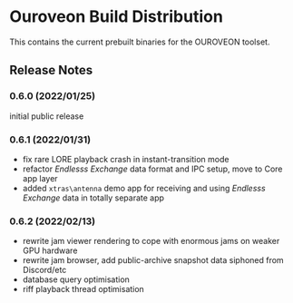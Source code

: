 # Ouroveon Build Distribution
This contains the current prebuilt binaries for the OUROVEON toolset.


## Release Notes

### **0.6.0 (2022/01/25)**

initial public release

### **0.6.1 (2022/01/31)**

* fix rare LORE playback crash in instant-transition mode
* refactor _Endlesss Exchange_ data format and IPC setup, move to Core app layer
* added `xtras\antenna` demo app for receiving and using _Endlesss Exchange_ data in totally separate app

### **0.6.2 (2022/02/13)**

* rewrite jam viewer rendering to cope with enormous jams on weaker GPU hardware
* rewrite jam browser, add public-archive snapshot data siphoned from Discord/etc
* database query optimisation
* riff playback thread optimisation

